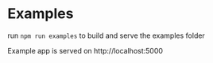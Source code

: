 # Examples

run `npm run examples` to build and serve the examples folder

Example app is served on http://localhost:5000

